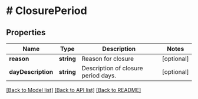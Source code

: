 # # ClosurePeriod

## Properties

Name | Type | Description | Notes
------------ | ------------- | ------------- | -------------
**reason** | **string** | Reason for closure | [optional]
**dayDescription** | **string** | Description of closure period days. | [optional]

[[Back to Model list]](../../README.md#models) [[Back to API list]](../../README.md#endpoints) [[Back to README]](../../README.md)
